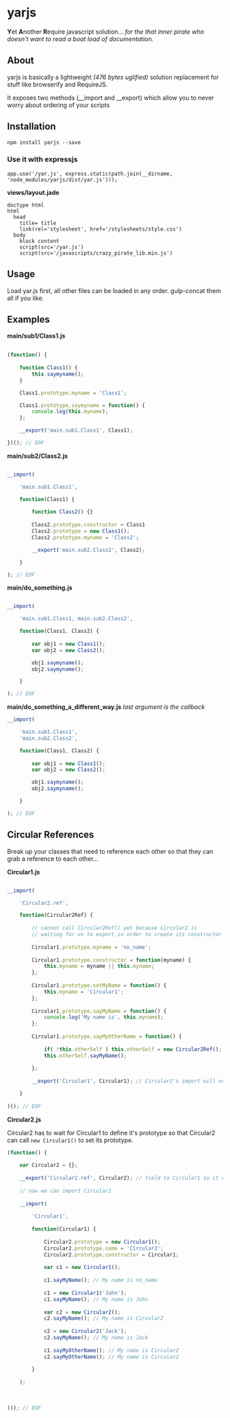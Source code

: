 yarjs
=====

**Y**et **A**nother **R**equire javascript solution... *for the that inner pirate who doesn't want to read a boat load of documentation.*

## About

yarjs is basically a lightweight *(476 bytes uglified)* solution replacement for stuff like browserify and RequireJS.

It exposes two methods (__import and __export) which allow you to never worry about ordering of your scripts

## Installation

`npm install yarjs --save`

### Use it with expressjs

`app.use('/yar.js', express.static(path.join(__dirname, 'node_modules/yarjs/dist/yar.js')));`

**views/layout.jade**
```jade
doctype html
html
  head
    title= title
    link(rel='stylesheet', href='/stylesheets/style.css')
  body
    block content
    script(src='/yar.js')
    script(src='/javascripts/crazy_pirate_lib.min.js')
```

## Usage

Load yar.js first, all other files can be loaded in any order.  gulp-concat them all if you like.

	
## Examples

**main/sub1/Class1.js**

```js
		
(function() {
		
	function Class1() {
		this.saymyname();
	}

	Class1.prototype.myname = 'Class1';

	Class1.prototype.saymyname = function() {
		console.log(this.myname);
	};

	__export('main.sub1.Class1', Class1);

})(); // EOF
```

**main/sub2/Class2.js**

```js

__import(

	'main.sub1.Class1',

	function(Class1) {
	
		function Class2() {}
		
		Class2.prototype.constructor = Class1
		Class2.prototype = new Class1();
		Class2.prototype.myname = 'Class2';

		__export('main.sub2.Class2', Class2);

	}

); // EOF
```

**main/do_something.js**

```js

__import(

	'main.sub1.Class1, main.sub2.Class2',

	function(Class1, Class2) {
	
		var obj1 = new Class1();
		var obj2 = new Class2();

		obj1.saymyname();
		obj2.saymyname();

	}

); // EOF
```

**main/do_something_a_different_way.js**  *last argument is the callback*

```js
__import(

	'main.sub1.Class1',
	'main.sub2.Class2',

	function(Class1, Class2) {
	
		var obj1 = new Class1();
		var obj2 = new Class2();

		obj1.saymyname();
		obj2.saymyname();

	}

); // EOF
```
## Circular References

Break up your classes that need to reference each other so that they can grab a reference to each other...

**Circular1.js**

```js

__import(

	'Circular2.ref',

	function(Circular2Ref) {
		
		// cannot call Circular2Ref() yet because Circular2 is
		// waiting for us to export in order to create its constructor
		
		Circular1.prototype.myname = 'no_name';
		
		Circular1.prototype.constructor = function(myname) {
			this.myname = myname || this.myname;
		};
		
		Circular1.prototype.setMyName = function() {
			this.myname = 'Circular1';	
		};
		
		Circular1.prototype.sayMyName = function() {
			console.log('My name is', this.myname);
		};
		
		Circular1.prototype.sayMyOtherName = function() {
			
			if( !this.otherSelf ) this.otherSelf = new Circular2Ref();
			this.otherSelf.sayMyName();
			
		};
		
		__export('Circular1', Circular1); // Circular2's import will now execute

	}
	
)(); // EOF
```

**Circular2.js**

Circular2 has to wait for Circular1 to define it's prototype so that Circular2 can call `new Circular1()` to set its prototype.

```js
(function() {
	
	var Circular2 = {};
	
	__export('Circular2.ref', Circular2); // Yield to Circular1 so it can finish defining its prototype
	
	// now we can import Circular1
	
	__import(
	
		'Circular1',
	
		function(Circular1) {
			
			Circular2.prototype = new Circular1();
			Circular2.prototype.name = 'Circular2';
			Circular2.prototype.constructor = Circular1;
			
			var c1 = new Circular1();
			
			c1.sayMyName(); // My name is no_name
			
			c1 = new Circular1('John');
			c1.sayMyName(); // My name is John
			
			var c2 = new Circular2();
			c2.sayMyName(); // My name is Circular2
			
			c2 = new Circular2('Jack');
			c2.sayMyName(); // My name is Jack
			
			c1.sayMyOtherName(); // My name is Circular2
			c2.sayMyOtherName(); // My name is Circular2
			
		}
		
	);
	
	
	
)(); // EOF
```
